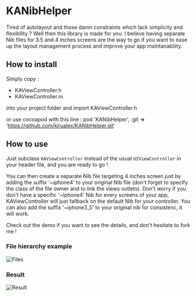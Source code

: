 # KANibHelper

Tired of autolayout and those damn constraints which lack simplicity and flexibility ? Well then this library is made for you. I believe having separate Nib files for 3.5 and 4 inches screens are the way to go if you want to ease up the layout management process and improve your app maintanability.

## How to install

Simply copy :
 * KAViewController.h
 * KAViewController.m

into your project folder and import KAViewController.h

or use cocoapod with this line :
    pod 'KANibHelper', :git => 'https://github.com/kirualex/KANibHelper.git'

## How to use

Just subclass `KAViewController` instead of the usual `UIViewController` in your header file, and you are ready to go !

You can then create a separate Nib file targeting 4 inches screen just by adding the suffix '~iphone4' to your original Nib file (don't forget to specify the class of the file owner and to link the views outlets).
Don't worry if you don't have a specific '~iphone4' Nib for every screens of your app, KAViewController will just fallback on the default Nib for your controller.
You can also add the suffix '~iphone3_5' to your original nib for consistenc, it will work.

Check out the demo if you want to see the details, and don't hesitate to fork me !

### File hierarchy example

![Files](http://i.imgur.com/siMS57M.png)

### Result

![Result](http://i.imgur.com/imUMj0e.jpg)

